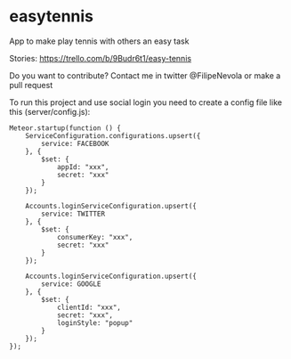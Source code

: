 # easytennis
App to make play tennis with others an easy task

Stories:
https://trello.com/b/9Budr6t1/easy-tennis

Do you want to contribute? Contact me in twitter @FilipeNevola or make a pull request

To run this project and use social login you need to create a config file like this (server/config.js):

    Meteor.startup(function () {
        ServiceConfiguration.configurations.upsert({
            service: FACEBOOK
        }, {
            $set: {
                appId: "xxx",
                secret: "xxx"
            }
        });

        Accounts.loginServiceConfiguration.upsert({
            service: TWITTER
        }, {
            $set: {
                consumerKey: "xxx",
                secret: "xxx"
            }
        });

        Accounts.loginServiceConfiguration.upsert({
            service: GOOGLE
        }, {
            $set: {
                clientId: "xxx",
                secret: "xxx",
                loginStyle: "popup"
            }
        });
    });




